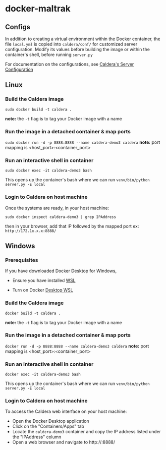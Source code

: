 # docker-maltrak

## Configs
In addition to creating a virtual environment within the Docker container, the file `local.yml` is copied into `caldera/conf/` for customized server configuration. Modify its values before building the image or within the container's shell, before running `server.py`

For documentation on the configurations, see [Caldera's Server Configuration](https://caldera.readthedocs.io/en/latest/Server-Configuration.html#configuration-file)

## Linux

### Build the Caldera image


`sudo docker build -t caldera .`

**note:** the `-t` flag is to tag your Docker image with a name


### Run the image in a detached container & map ports

`sudo docker run -d -p 8888:8888 --name caldera-demo3 caldera`
**note:** port mapping is <host_port>:<container_port>


### Run an interactive shell in container

`sudo docker exec -it caldera-demo3 bash`

This opens up the container's bash where we can run `venv/bin/python server.py -E local`

### Login to Caldera on host machine

Once the systems are ready, in your host machine:

`sudo docker inspect caldera-demo3 | grep IPAddress`

then in your browser, add that IP followed by the mapped port ex: `http://172.1x.x.x:8888/`

## Windows

### Prerequisites
If you have downloaded Docker Desktop for Windows, 

- Ensure you have installed [WSL](https://docs.docker.com/desktop/install/windows-install/#system-requirements)

- Turn on Docker [Desktop WSL ](https://docs.docker.com/desktop/wsl)

### Build the Caldera image


`docker build -t caldera .`

**note:** the `-t` flag is to tag your Docker image with a name


### Run the image in a detached container & map ports

`docker run -d -p 8888:8888 --name caldera-demo3 caldera`
**note:** port mapping is <host_port>:<container_port>


### Run an interactive shell in container

`docker exec -it caldera-demo3 bash`

This opens up the container's bash where we can run `venv/bin/python server.py -E local`

### Login to Caldera on host machine

To access the Caldera web interface on your host machine:

- Open the Docker Desktop application
- Click on the "Containers/Apps" tab
- Locate the `caldera-demo3` container and copy the IP address listed under the "IPAddress" column
- Open a web browser and navigate to http://<IPAddress>:8888/